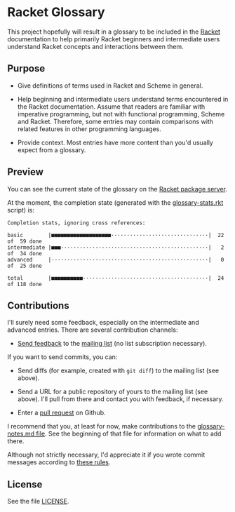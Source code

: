 # Racket Glossary

This project hopefully will result in a glossary to be included in the
[Racket](https://racket-lang.org/) documentation to help primarily Racket
beginners and intermediate users understand Racket concepts and interactions
between them.

## Purpose

- Give definitions of terms used in Racket and Scheme in general.

- Help beginning and intermediate users understand terms encountered in the
  Racket documentation. Assume that readers are familiar with imperative
  programming, but not with functional programming, Scheme and Racket.
  Therefore, some entries may contain comparisons with related features in
  other programming languages.

- Provide context. Most entries have more content than you'd usually expect
  from a glossary.

## Preview

You can see the current state of the glossary on the [Racket package
server](https://docs.racket-lang.org/racket-glossary/).

At the moment, the completion state (generated with the
[glossary-stats.rkt](./glossary-stats.rkt) script) is:

```text
Completion stats, ignoring cross references:

basic        |■■■■■■■■■■■■■■■■■■■·······························|  22 of  59 done
intermediate |■■■···············································|   2 of  34 done
advanced     |··················································|   0 of  25 done

total        |■■■■■■■■■■········································|  24 of 118 done
```

## Contributions

I'll surely need some feedback, especially on the intermediate and advanced
entries. There are several contribution channels:

- [Send feedback](mailto:~sschwarzer/racket-glossary@lists.sr.ht) to the
  [mailing list](https://lists.sr.ht/~sschwarzer/racket-glossary) (no list
  subscription necessary).

If you want to send commits, you can:

- Send diffs (for example, created with `git diff`) to the mailing list (see
  above).

- Send a URL for a public repository of yours to the mailing list (see
  above). I'll pull from there and contact you with feedback, if necessary.

- Enter a [pull request](https://github.com/sschwarzer/racket-glossary) on
  Github.

I recommend that you, at least for now, make contributions to the
[glossary-notes.md file](./glossary-notes.md). See the beginning of that file
for information on what to add there.

Although not strictly necessary, I'd appreciate it if you wrote commit messages
according to [these rules](https://cbea.ms/git-commit/#seven-rules).

## License

See the file [LICENSE](./LICENSE).

